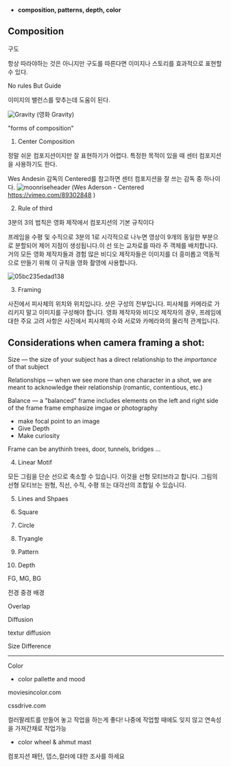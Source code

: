 - **composition, patterns, depth, color**

## **Composition**

 구도

항상 따라야하는 것은 아니지만 구도를 따른다면 이미지나 스토리를 효과적으로 표현할 수 있다.

No rules But Guide

이미지의 밸런스를 맞추는데 도움이 된다.

![Gravity](https://user-images.githubusercontent.com/34304514/95677448-99838a00-0c00-11eb-9746-cf3471161d6d.jpg)
(영화 Gravity)


"forms of composition"

1. Center Composition

정말 쉬운 컴포지션이지만 잘 표현하기가 어렵다. 특정한 목적이 있을 때 센터 컴포지션을 사용하기도 한다.

Wes Andesin 감독의 Centered를 참고하면 센터 컴포지션을 잘 쓰는 감독 중 하나이다. 
![moonriseheader](https://user-images.githubusercontent.com/34304514/95684316-bd0ffa00-0c2b-11eb-8a49-7dd862d95e35.jpg)
(Wes Aderson - Centered https://vimeo.com/89302848 )

2. Rule of third

3분의 3의 법칙은 영화 제작에서 컴포지션의 기본 규칙이다

 프레임을 수평 및 수직으로 3분의 1로 시각적으로 나누면 영상이 9개의 동일한 부분으로 분할되어 제어 지점이 생성됩니다.이 선 또는 교차로를 따라 주 객체를 배치합니다. 거의 모든 영화 제작자들과 경험 많은 비디오 제작자들은 이미지를 더 흥미롭고 역동적으로 만들기 위해 이 규칙을 영화 촬영에 사용합니다.
 
![05bc235edad138](https://user-images.githubusercontent.com/34304514/95684337-e892e480-0c2b-11eb-817c-227e8564198f.jpg)

3. Framing

사진에서 피사체의 위치와 위치입니다. 샷은 구성의 전부입니다. 피사체를 카메라로 가리키지 말고 이미지를 구성해야 합니다. 영화 제작자와 비디오 제작자의 경우, 프레임에 대한 주요 고려 사항은 사진에서 피사체의 수와 서로와 카메라와의 물리적 관계입니다.

## Considerations when camera framing a shot:

Size — the size of your subject has a direct relationship to the _importance_ of that subject

Relationships — when we see more than one character in a shot, we are meant to acknowledge their relationship (romantic, contentious, etc.)

Balance — a "balanced" frame includes elements on the left and right side of the frame
frame emphasize imgae or photography

- make focal point to an image
- Give Depth
- Make curiosity

Frame can be anythinh trees, door, tunnels, bridges ...

4. Linear Motif

모든 그림을 단순 선으로 축소할 수 있습니다. 이것을 선형 모티브라고 합니다. 
그림의 선형 모티브는 원형, 직선, 수직, 수평 또는 대각선의 조합일 수 있습니다.

5. Lines and Shpaes

6. Square

7. Circle

8. Tryangle

9. Pattern

10. Depth

FG, MG, BG

전경 중경 배경

Overlap

Diffusion

textur diffusion 

Size Difference

-------------------------------------------

Color

- color pallette and mood

moviesincolor.com

cssdrive.com

컬러팔레트를 만들어 놓고 작업을 하는게 좋다! 나중에 작업할 때에도 잊지 않고 연속성을 가져간채로 작업가능

- color wheel & ahmut mast

컴포지션 패턴, 뎁스,컬러에 대한 조사를 하세요
